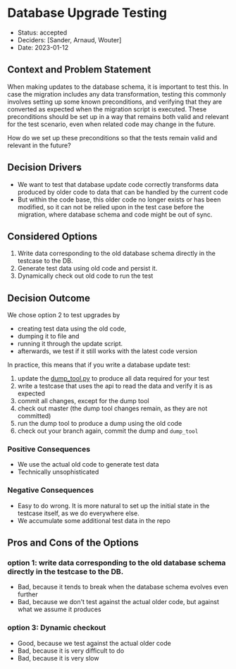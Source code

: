 # Database Upgrade Testing

* Status: accepted
* Deciders: [Sander, Arnaud, Wouter]
* Date: 2023-01-12

## Context and Problem Statement

When making updates to the database schema, it is important to test this. In case the migration includes any data
transformation, testing this commonly involves setting up some known preconditions, and verifying that they are
converted as expected when the migration script is executed. These preconditions should be set up in a way that
remains both valid and relevant for the test scenario, even when related code may change in the future.

How do we set up these preconditions so that the tests remain valid and relevant in the future?

## Decision Drivers

* We want to test that database update code correctly transforms data produced by older code to data that can be handled by the current code
* But within the code base, this older code no longer exists or has been modified, so it can not be relied upon in the test case before the migration, where database schema and code might be out of sync.

## Considered Options

1. Write data corresponding to the old database schema directly in the testcase to the DB.
2. Generate test data using old code and persist it.
3. Dynamically check out old code to run the test

## Decision Outcome

We chose option 2 to test upgrades by
 - creating test data using the old code,
 - dumping it to file and
 - running it through the update script.
 - afterwards, we test if it still works with the latest code version

In practice, this means that if you write a database update test:
1. update the [dump_tool.py](../../tests/db/migration_tests/dump_tool.py) to produce all data required for your test
2. write a testcase that uses the api to read the data and verify it is as expected
3. commit all changes, except for the dump tool
4. check out master (the dump tool changes remain, as they are not committed)
5. run the dump tool to produce a dump using the old code
6. check out your branch again, commit the dump and `dump_tool`


### Positive Consequences

* We use the actual old code to generate test data
* Technically unsophisticated

### Negative Consequences

* Easy to do wrong. It is more natural to set up the initial state in the testcase itself, as we do everywhere else.
* We accumulate some additional test data in the repo

## Pros and Cons of the Options

### option 1: write data corresponding to the old database schema directly in the testcase to the DB.

* Bad, because it tends to break when the database schema evolves even further
* Bad, because we don't test against the actual older code, but against what we assume it produces

### option 3: Dynamic checkout

* Good, because we test against the actual older code
* Bad, because it is very difficult to do
* Bad, because it is very slow
